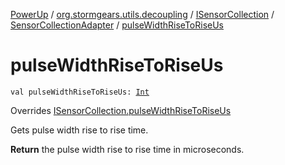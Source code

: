 [PowerUp](../../../index.md) / [org.stormgears.utils.decoupling](../../index.md) / [ISensorCollection](../index.md) / [SensorCollectionAdapter](index.md) / [pulseWidthRiseToRiseUs](./pulse-width-rise-to-rise-us.md)

# pulseWidthRiseToRiseUs

`val pulseWidthRiseToRiseUs: `[`Int`](https://kotlinlang.org/api/latest/jvm/stdlib/kotlin/-int/index.html)

Overrides [ISensorCollection.pulseWidthRiseToRiseUs](../pulse-width-rise-to-rise-us.md)

Gets pulse width rise to rise time.

**Return**
the pulse width rise to rise time in microseconds.

